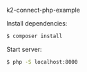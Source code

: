 k2-connect-php-example

Install dependencies:

```bash
$ composer install
```

Start server:

```bash
$ php -S localhost:8000
```
